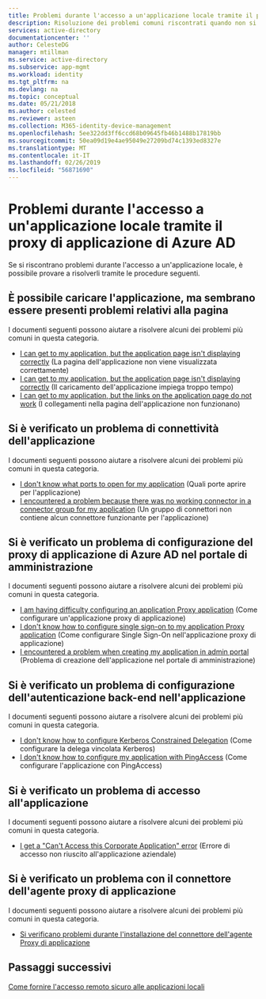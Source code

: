 ```yaml
---
title: Problemi durante l'accesso a un'applicazione locale tramite il proxy di applicazione di Azure AD | Microsoft Docs
description: Risoluzione dei problemi comuni riscontrati quando non si è in grado di accedere a un'applicazione locale integrata con Azure AD tramite il proxy di applicazione di Azure AD
services: active-directory
documentationcenter: ''
author: CelesteDG
manager: mtillman
ms.service: active-directory
ms.subservice: app-mgmt
ms.workload: identity
ms.tgt_pltfrm: na
ms.devlang: na
ms.topic: conceptual
ms.date: 05/21/2018
ms.author: celested
ms.reviewer: asteen
ms.collection: M365-identity-device-management
ms.openlocfilehash: 5ee322dd3ff6ccd68b09645fb46b1488b17819bb
ms.sourcegitcommit: 50ea09d19e4ae95049e27209bd74c1393ed8327e
ms.translationtype: MT
ms.contentlocale: it-IT
ms.lasthandoff: 02/26/2019
ms.locfileid: "56871690"
---
```

# <a name="problems-signing-in-to-an-on-premises-application-using-the-azure-ad-application-proxy"></a>Problemi durante l'accesso a un'applicazione locale tramite il proxy di applicazione di Azure AD

Se si riscontrano problemi durante l'accesso a un'applicazione locale, è possibile provare a risolverli tramite le procedure seguenti.

## <a name="i-can-load-my-application-but-something-on-the-page-looks-broken"></a>È possibile caricare l'applicazione, ma sembrano essere presenti problemi relativi alla pagina

I documenti seguenti possono aiutare a risolvere alcuni dei problemi più comuni in questa categoria.

  * [I can get to my application, but the application page isn't displaying correctly](application-proxy-page-appearance-broken-problem.md) (La pagina dell'applicazione non viene visualizzata correttamente)
  * [I can get to my application, but the application page isn't displaying correctly](application-proxy-page-load-speed-problem.md) (Il caricamento dell'applicazione impiega troppo tempo)
  * [I can get to my application, but the links on the application page do not work](application-proxy-page-links-broken-problem.md) (I collegamenti nella pagina dell'applicazione non funzionano)

## <a name="im-having-a-connectivity-problem-my-application"></a>Si è verificato un problema di connettività dell'applicazione
  I documenti seguenti possono aiutare a risolvere alcuni dei problemi più comuni in questa categoria.
  * [I don't know what ports to open for my application](application-proxy-connectivity-ports-how-to.md) (Quali porte aprire per l'applicazione)
  * [I encountered a problem because there was no working connector in a connector group for my application](application-proxy-connectivity-no-working-connector.md) (Un gruppo di connettori non contiene alcun connettore funzionante per l'applicazione)

## <a name="im-having-a-problem-configuring-the-azure-ad-application-proxy-in-the-admin-portal"></a>Si è verificato un problema di configurazione del proxy di applicazione di Azure AD nel portale di amministrazione
  I documenti seguenti possono aiutare a risolvere alcuni dei problemi più comuni in questa categoria.
  * [I am having difficulty configuring an application Proxy application](application-proxy-config-how-to.md) (Come configurare un'applicazione proxy di applicazione)
  * [I don't know how to configure single sign-on to my application Proxy application](application-proxy-config-sso-how-to.md) (Come configurare Single Sign-On nell'applicazione proxy di applicazione)
  * [I encountered a problem when creating my application in admin portal](application-proxy-config-problem.md) (Problema di creazione dell'applicazione nel portale di amministrazione)

## <a name="im-having-a-problem-setting-up-back-end-authentication-to-my-application"></a>Si è verificato un problema di configurazione dell'autenticazione back-end nell'applicazione
  I documenti seguenti possono aiutare a risolvere alcuni dei problemi più comuni in questa categoria.
  * [I don't know how to configure Kerberos Constrained Delegation](application-proxy-back-end-kerberos-constrained-delegation-how-to.md) (Come configurare la delega vincolata Kerberos)
  * [I don't know how to configure my application with PingAccess](application-proxy-back-end-ping-access-how-to.md) (Come configurare l'applicazione con PingAccess)

## <a name="im-having-a-problem-when-signing-in-to-my-application"></a>Si è verificato un problema di accesso all'applicazione
  I documenti seguenti possono aiutare a risolvere alcuni dei problemi più comuni in questa categoria.
  * [I get a "Can't Access this Corporate Application" error](application-proxy-sign-in-bad-gateway-timeout-error.md) (Errore di accesso non riuscito all'applicazione aziendale)

## <a name="im-having-a-problem-with-the-application-proxy-agent-connector"></a>Si è verificato un problema con il connettore dell'agente proxy di applicazione
  I documenti seguenti possono aiutare a risolvere alcuni dei problemi più comuni in questa categoria.
  * [Si verificano problemi durante l'installazione del connettore dell'agente Proxy di applicazione](application-proxy-connector-installation-problem.md)

## <a name="next-steps"></a>Passaggi successivi
[Come fornire l'accesso remoto sicuro alle applicazioni locali](application-proxy.md)
